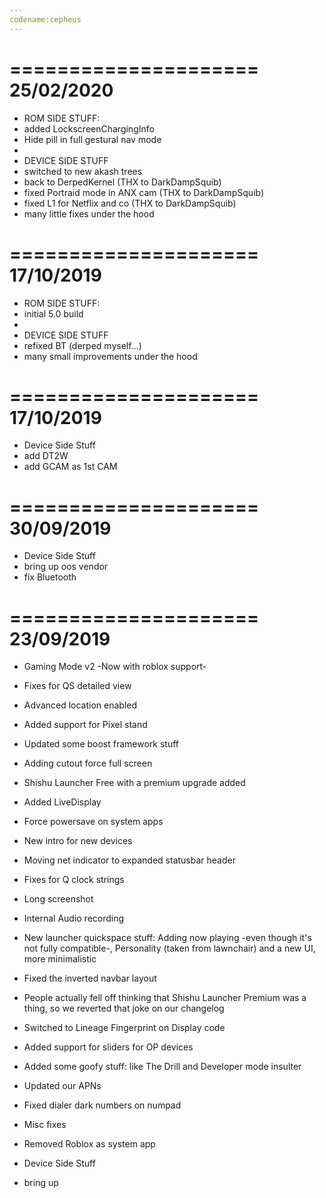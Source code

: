 ```yaml
---
codename:cepheus 
---
```


=====================
    25/02/2020
=====================
* ROM SIDE STUFF:
* added LockscreenChargingInfo
* Hide pill in full gestural nav mode
*
* DEVICE SIDE STUFF
* switched to new akash trees
* back to DerpedKernel (THX to DarkDampSquib)
* fixed Portraid mode in ANX cam (THX to DarkDampSquib)
* fixed L1 for Netflix and co (THX to DarkDampSquib)
* many little fixes under the hood

=====================
    17/10/2019
=====================
* ROM SIDE STUFF:
* initial 5.0 build
*
* DEVICE SIDE STUFF
* refixed BT (derped myself...)
* many small improvements under the hood


=====================
    17/10/2019
=====================
* Device Side Stuff 
* add DT2W
* add GCAM as 1st CAM

=====================
    30/09/2019
=====================
* Device Side Stuff 
* bring up oos vendor
* fix Bluetooth

=====================
    23/09/2019
=====================
* Gaming Mode v2 -Now with roblox support-
* Fixes for QS detailed view
* Advanced location enabled
* Added support for Pixel stand
* Updated some boost framework stuff
* Adding cutout force full screen
* Shishu Launcher Free with a premium upgrade added
* Added LiveDisplay
* Force powersave on system apps
* New intro for new devices
* Moving net indicator to expanded statusbar header
* Fixes for Q clock strings
* Long screenshot
* Internal Audio recording
* New launcher quickspace stuff: Adding now playing -even though it's not fully compatible-, Personality (taken from lawnchair) and a new UI, more minimalistic
* Fixed the inverted navbar layout
* People actually fell off thinking that Shishu Launcher Premium was a thing, so we reverted that joke on our changelog
* Switched to Lineage Fingerprint on Display code
* Added support for sliders for OP devices
* Added some goofy stuff: like The Drill and Developer mode insulter
* Updated our APNs
* Fixed dialer dark numbers on numpad
* Misc fixes
* Removed Roblox as system app

* Device Side Stuff 
* bring up
